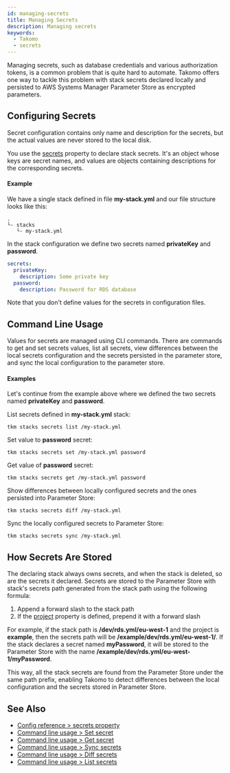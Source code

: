 ```yaml
---
id: managing-secrets
title: Managing Secrets
description: Managing secrets
keywords:
  - Takomo
  - secrets
---
```


Managing secrets, such as database credentials and various authorization tokens, is a common problem that is quite hard to automate. Takomo offers one way to tackle this problem with stack secrets declared locally and persisted to AWS Systems Manager Parameter Store as encrypted parameters.

## Configuring Secrets

Secret configuration contains only name and description for the secrets, but the actual values are never stored to the local disk.

You use the [secrets](/docs/config-reference/stacks#secrets) property to declare stack secrets. It's an object whose keys are secret names, and values are objects containing descriptions for the corresponding secrets.

#### Example

We have a single stack defined in file **my-stack.yml** and our file structure looks like this:

```
.
└- stacks
   └- my-stack.yml
```

In the stack configuration we define two secrets named **privateKey** and **password**.

```yaml title="my-stack.yml"
secrets:
  privateKey:
    description: Some private key
  password:
    description: Password for RDS database
```

Note that you don't define values for the secrets in configuration files. 

## Command Line Usage

Values for secrets are managed using CLI commands. There are commands to get and set secrets values, list all secrets, view differences between the local secrets configuration and the secrets persisted in the parameter store, and sync the local configuration to the parameter store.   

#### Examples

Let's continue from the example above where we defined the two secrets named **privateKey** and **password**.

List secrets defined in **my-stack.yml** stack:

```
tkm stacks secrets list /my-stack.yml
```

Set value to **password** secret:

```
tkm stacks secrets set /my-stack.yml password
```

Get value of **password** secret:

```
tkm stacks secrets get /my-stack.yml password
```

Show differences between locally configured secrets and the ones persisted into Parameter Store:

```
tkm stacks secrets diff /my-stack.yml
```

Sync the locally configured secrets to Parameter Store:

```
tkm stacks secrets sync /my-stack.yml
```

## How Secrets Are Stored

The declaring stack always owns secrets, and when the stack is deleted, so are the secrets it declared. Secrets are stored to the Parameter Store with stack's secrets path generated from the stack path using the following formula:

1. Append a forward slash to the stack path
2. If the [project](/docs/config-reference/stacks#project) property is defined, prepend it with a forward slash

For example, if the stack path is **/dev/rds.yml/eu-west-1** and the project is **example**, then the secrets path will be **/example/dev/rds.yml/eu-west-1/**. If the stack declares a secret named **myPassword**, it will be stored to the Parameter Store with the name **/example/dev/rds.yml/eu-west-1/myPassword**.

This way, all the stack secrets are found from the Parameter Store under the same path prefix, enabling Takomo to detect differences between the local configuration and the secrets stored in Parameter Store.

## See Also

- [Config reference > secrets property](/docs/config-reference/stacks#secrets) 
- [Command line usage > Set secret](/docs/command-line-usage/stack-secrets#set-secret)
- [Command line usage > Get secret](/docs/command-line-usage/stack-secrets#get-secret)
- [Command line usage > Sync secrets](/docs/command-line-usage/stack-secrets#sync-secrets)
- [Command line usage > Diff secrets](/docs/command-line-usage/stack-secrets#diff-secrets)
- [Command line usage > List secrets](/docs/command-line-usage/stack-secrets#list-secrets)